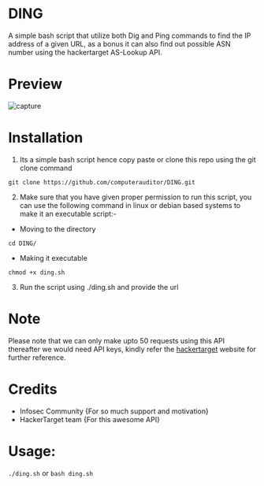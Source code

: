 # DING
A simple bash script that utilize both Dig and Ping commands to find the IP address of a given URL, as a bonus it can also find out possible ASN number using the hackertarget AS-Lookup API.

# Preview 

![capture](https://user-images.githubusercontent.com/117805200/210173855-40f73601-8889-4661-aa03-ab9f5a88f7b1.png)

# Installation

1) Its a simple bash script hence copy paste or clone this repo using the git clone command 

```
git clone https://github.com/computerauditor/DING.git
```

2) Make sure that you have given proper permission to run this script, you can use the following command in linux or debian based systems to make it an executable script:- 

* Moving to the directory 
```
cd DING/
```
* Making it executable 
```
chmod +x ding.sh
```
3) Run the script using ./ding.sh and provide the url 

# Note
Please note that we can only make upto 50 requests using this API thereafter we would need API keys, kindly refer the [hackertarget](https://hackertarget.com/as-ip-lookup/) website for further reference.  

# Credits
* Infosec Community {For so much support and motivation}
* HackerTarget team {For this awesome API}

# Usage: 
```./ding.sh```
or ```bash ding.sh```
